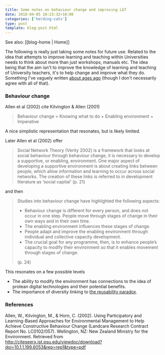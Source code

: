 ```yaml
---
title: Some notes on behaviour change and improving L&T
date: 2018-04-05 10:23:32+10:00
categories: ['herding-cats']
type: post
template: blog-post.html
---
```


See also: [[blog-home | Home]]

The following is really just taking some notes for future use. Related to the idea that attempts to improve learning and teaching within Universities needs to think about more than just workshops, manuals etc. The idea being that the aim isn't to improve the knowledge of learning and teaching of University teachers, it's to help change and improve what they do. Something I've vaguely written [about ages ago](http://djon.es/blog/2010/04/14/identifying-and-designing-interventions-to-improve-lt-a-behaviour-change-framework/) (though I don't necessarily agree with all of that).

### Behaviour change

Allen et al (2002) cite Kilvington & Allen (2001)

> Behaviour change = Knowing what to do + Enabling environment + Imperative

A nice simplistic representation that resonates, but is likely limited.

Later Allen et al (2002) offer

> Social Network Theory (Verity 2002) is a framework that looks at social behaviour through behaviour change, it is necessary to develop a supportive, or enabling, environment. One major aspect of developing a supportive environment is about creating links between people, which allow information and learning to occur across social networks. The creation of these links is referred to in development literature as ‘social capital’ (p. 21)

and then

> Studies into behaviour change have highlighted the following aspects:
> 
> - Behaviour change is different for every person, and does not occur in one step. People move through stages of change in their own ways and in their own time.
> - The enabling environment influences these stages of change.
> - People adapt and improve the enabling environment through individual and collective capacity development.
> - The crucial goal for any programme, then, is to enhance people’s capacity to modify their environment so that it enables movement through stages of change.
> 
> (p. 24)

This resonates on a few possible levels

- The ability to modify the environment has connections to the idea of protean digital technologies and their potential benefits.
- The importance of diversity linking to [the reusability paradox](http://djon.es/blog/2015/04/21/where-does-the-lms-sit-in-the-reusability-paradox/).

### References

Allen, W., Kilvington, M., & Horn, C. (2002). Using Participatory and Learning-Based Approaches for Environmental Management to Help Achieve Constructive Behaviour Change (Landcare Research Contract Report No. LC0102/057). Wellington, NZ: New Zealand Ministry for the Environment. Retrieved from http://citeseerx.ist.psu.edu/viewdoc/download?doi=10.1.1.199.6053&rep=rep1&type=pdf